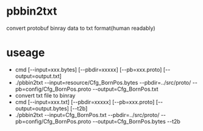 # pbbin2txt
convert protobuf binray data to txt format(human readably)


# useage
* cmd  [--input=xxx.bytes] [--pbdir=xxxxx] [--pb=xxx.proto] [--output=output.txt]
* ./pbbin2txt --input=resource/Cfg_BornPos.bytes --pbdir=../src/proto/ --pb=config/Cfg_BornPos.proto --output=Cfg_BornPos.txt
* convert txt file to binray
* cmd  [--input=xxx.txt] [--pbdir=xxxxx] [--pb=xxx.proto] [--output=output.bytes] [--t2b]
* ./pbbin2txt --input=Cfg_BornPos.txt --pbdir=../src/proto/ --pb=config/Cfg_BornPos.proto --output=Cfg_BornPos.bytes --t2b
